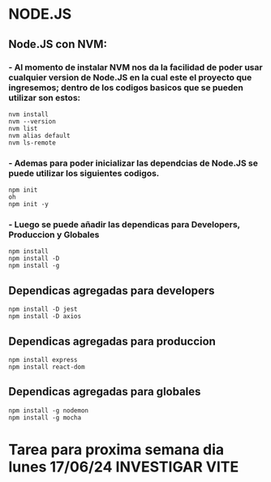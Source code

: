 # NODE.JS
## Node.JS con NVM:
### - Al momento de instalar NVM nos da la facilidad de poder usar cualquier version de Node.JS en la cual este el proyecto que ingresemos; dentro de los codigos basicos que se pueden utilizar son estos: 
```
nvm install
nvm --version
nvm list
nvm alias default
nvm ls-remote
```
### - Ademas para poder inicializar las dependcias de Node.JS se puede utilizar los siguientes codigos.

```
npm init 
oh
npm init -y
```
### - Luego se puede añadir las dependicas para Developers, Produccion y Globales
```
npm install 
npm install -D
npm install -g
```
## Dependicas agregadas para developers 
```
npm install -D jest  
npm install -D axios
``` 
## Dependicas agregadas para produccion
```
npm install express
npm install react-dom
```
## Dependicas agregadas para globales 
```
npm install -g nodemon
npm install -g mocha
```
# Tarea para proxima semana dia lunes 17/06/24 INVESTIGAR VITE